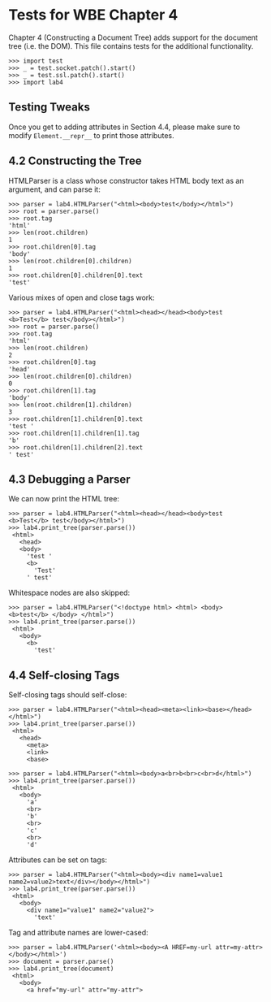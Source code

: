 Tests for WBE Chapter 4
=======================

Chapter 4 (Constructing a Document Tree) adds support for the document tree
(i.e. the DOM).  This file contains tests for the additional functionality.

    >>> import test
    >>> _ = test.socket.patch().start()
    >>> _ = test.ssl.patch().start()
    >>> import lab4

Testing Tweaks
--------------

Once you get to adding attributes in Section 4.4, please make sure to
modify `Element.__repr__` to print those attributes.

4.2 Constructing the Tree
-------------------------

HTMLParser is a class whose constructor takes HTML body text as an
argument, and can parse it:

	>>> parser = lab4.HTMLParser("<html><body>test</body></html>")
    >>> root = parser.parse()
    >>> root.tag
    'html'
    >>> len(root.children)
    1
    >>> root.children[0].tag
    'body'
    >>> len(root.children[0].children)
    1
    >>> root.children[0].children[0].text
    'test'

Various mixes of open and close tags work:

	>>> parser = lab4.HTMLParser("<html><head></head><body>test <b>Test</b> test</body></html>")
    >>> root = parser.parse()
    >>> root.tag
    'html'
    >>> len(root.children)
    2
    >>> root.children[0].tag
    'head'
    >>> len(root.children[0].children)
    0
    >>> root.children[1].tag
    'body'
    >>> len(root.children[1].children)
    3
    >>> root.children[1].children[0].text
    'test '
    >>> root.children[1].children[1].tag
    'b'
    >>> root.children[1].children[2].text
    ' test'

4.3 Debugging a Parser
----------------------

We can now print the HTML tree:

	>>> parser = lab4.HTMLParser("<html><head></head><body>test <b>Test</b> test</body></html>")
    >>> lab4.print_tree(parser.parse())
     <html>
       <head>
       <body>
         'test '
         <b>
           'Test'
         ' test'

Whitespace nodes are also skipped:

	>>> parser = lab4.HTMLParser("<!doctype html> <html> <body> <b>test</b> </body> </html>")
    >>> lab4.print_tree(parser.parse())
     <html>
       <body>
         <b>
           'test'

4.4 Self-closing Tags
---------------------

Self-closing tags should self-close:

	>>> parser = lab4.HTMLParser("<html><head><meta><link><base></head></html>")
    >>> lab4.print_tree(parser.parse())
     <html>
       <head>
         <meta>
         <link>
         <base>

	>>> parser = lab4.HTMLParser("<html><body>a<br>b<br>c<br>d</html>")
    >>> lab4.print_tree(parser.parse())
     <html>
       <body>
         'a'
         <br>
         'b'
         <br>
         'c'
         <br>
         'd'

Attributes can be set on tags:

	>>> parser = lab4.HTMLParser("<html><body><div name1=value1 name2=value2>text</div></body></html>")
	>>> lab4.print_tree(parser.parse())
	 <html>
	   <body>
	     <div name1="value1" name2="value2">
	       'text'

Tag and attribute names are lower-cased:

    >>> parser = lab4.HTMLParser('<html><body><A HREF=my-url attr=my-attr></body></html>')
    >>> document = parser.parse()
    >>> lab4.print_tree(document)
     <html>
       <body>
         <a href="my-url" attr="my-attr">

